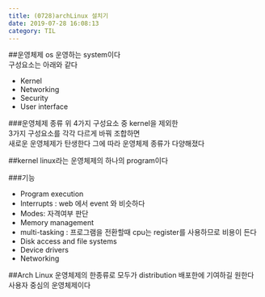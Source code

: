 ```yaml
---
title: (0728)archLinux 설치기
date: 2019-07-28 16:08:13
category: TIL
---
```


##운영체제 os
운영하는 system이다  
구성요소는 아래와 같다

- Kernel
- Networking
- Security
- User interface

###운영체제 종류
위 4가지 구성요소 중 kernel을 제외한  
3가지 구성요소를 각각 다르게 바꿔 조합하면  
새로운 운영체제가 탄생한다
그에 따라 운영체제 종류가 다양해졌다

##kernel
linux라는 운영체제의 하나의 program이다

###기능

- Program execution
- Interrupts : web 에서 event 와 비슷하다
- Modes: 자격여부 판단
- Memory management
- multi-tasking : 프로그램을 전환할때 cpu는 register를 사용하므로 비용이 든다
- Disk access and file systems
- Device drivers
- Networking

##Arch Linux
운영체제의 한종류로 모두가 distribution 배포한에 기여하길 원한다  
사용자 중심의 운영체제이다
